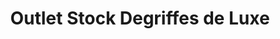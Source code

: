 ---
title: "Outlet Stock Degriffes de Luxe"
url: /champigny-sur-marne/outlet-stock-degriffes-de-luxe/
shop: vêtements
---